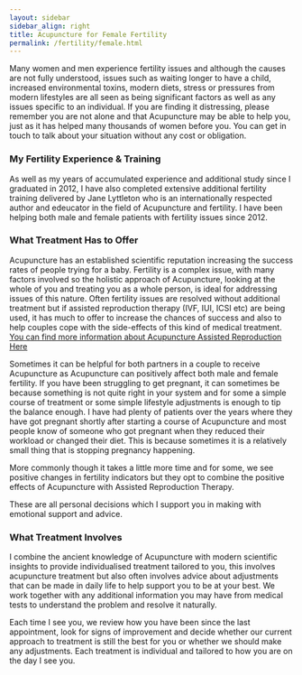 ```yaml
---
layout: sidebar
sidebar_align: right
title: Acupuncture for Female Fertility
permalink: /fertility/female.html
---
```

 Many women and men experience fertility issues and although the causes are not fully understood, issues such as waiting longer to have a child, increased environmental toxins, modern diets, stress or pressures from modern lifestyles are all seen as being significant factors as well as any issues specific to an individual. If you are finding it distressing, please remember you are not alone and that Acupuncture may be able to help you, just as it has helped many thousands of women before you. You can get in touch to talk about your situation without any cost or obligation.

### My Fertility Experience & Training
As well as my years of accumulated experience and additional study since I graduated in 2012, I have also completed extensive additional fertility training delivered by Jane Lyttleton who is an internationally respected author and edeucator in the field of Acupuncture and fertility.  I have been helping both male and female patients with fertility issues since 2012.

### What Treatment Has to Offer
  Acupuncture has an established scientific reputation increasing the success rates of people trying for a baby. 
Fertility is a complex issue, with many factors involved so the holistic approach of Acupuncture, looking at the whole of you and treating you as a whole person, is ideal for addressing issues of this nature.
Often fertility issues are resolved without additional treatment but if assisted reproduction therapy (IVF, IUI, ICSI etc) are being used, it has much to offer to increase the chances of success and also to help couples cope with the side-effects of this kind of medical treatment.
 [You can find more information about Acupuncture Assisted Reproduction Here](/fertility/assisted-reproduction.html)

  Sometimes it can be helpful for both partners in a couple to receive Acupuncture as Acupuncture can positively affect both male and female fertility. If you have been struggling to get pregnant, it can sometimes be because something is not quite right in your system and for some a simple course of treatment or some simple lifestyle adjustments is enough to tip the balance enough. I have had plenty of patients over the years where they have got pregnant shortly after starting a course of Acupuncture and most people know of someone who got pregnant when they reduced their workload or changed their diet. This is because sometimes it is a relatively small thing that is stopping pregnancy happening. 

More commonly though it takes a little more time and for some, we see positive changes in fertility indicators but they opt to combine the positive effects of Acupuncture with Assisted Reproduction Therapy.

These are all personal decisions which I support you in making with emotional support and advice.

### What Treatment Involves

 I combine the ancient knowledge of Acupuncture with modern scientific insights to provide individualised treatment tailored to you, this involves acupuncture treatment but also often involves advice about adjustments that can be made in daily life to help support you to be at your best. We work together with any additional information you may have from medical tests to understand the problem and resolve it naturally.

Each time I see you, we review how you have been since the last appointment, look for signs of improvement and decide whether our current approach to treatment is still the best for you or whether we should make any adjustments. Each treatment is individual and tailored to how you are on the day I see you.

